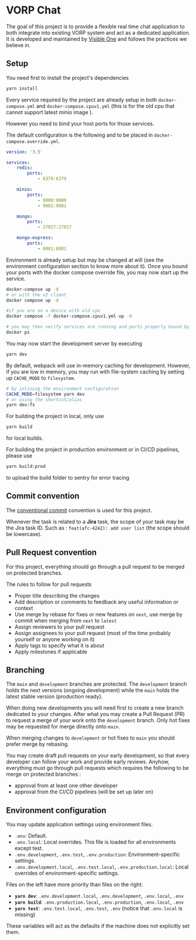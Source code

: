 # VORP Chat

The goal of this project is to provide a flexible real time chat application to both integrate into existing VORP system and act as a dedicated application.
It is developed and maintained by [Visible One][vo] and follows the practices we believe in.

[vo]: https://visibleone.com/

## Setup

You need first to install the project's dependencies

```bash
yarn install
```

Every service required by the project are already setup in both `docker-compose.yml` and `docker-compose.cpuv1.yml` (this is for the old cpu that cannot support latest minio image ).

However you need to bind your host ports for those services.

The default configuration is the following and to be placed in `docker-compose.override.yml`.

```yaml
version: '3.5'

services:
    redis:
        ports:
            - 6379:6379

    minio:
        ports:
            - 9000:9000
            - 9001:9001

    mongo:
        ports:
            - 27017:27017

    mongo-express:
        ports:
            - 8081:8081
```

Environment is already setup but may be changed at will (see the environment configuration section to know more about it).
Once you bound your ports with the docker compose override file, you may now start up the service.

```bash
docker-compose up -d
# or with the v2 client
docker compose up -d

#if you are on a device with old cpu
docker compose -f docker-compose.cpuv1.yml up -d

# you may then verify services are running and ports properly bound by executing
docker ps
```

You may now start the development server by executing

```bash
yarn dev
```

By default, webpack will use in-memory caching for development.
However, if you are low in memory, you may run with file-system caching by setting up `CACHE_MODE` to `filesystem`.

```bash
# by inlining the environment configuration
CACHE_MODE=filesystem yarn dev
# or using the shortcut/alias
yarn dev:fs
```

For building the project in local, only use

```bash
yarn build
```

for local builds.

For building the project in production environment or in CI/CD pipelines, please use

```bash
yarn build:prod
```

to upload the build folder to sentry for error tracing

## Commit convention

The [conventional commit](https://www.conventionalcommits.org/en/v1.0.0/) convention is used for this project.

Whenever the task is related to a **Jira** task, the scope of your task may be the Jira task ID.
Such as : `feat(afc-4242): add user list` (the scope should be lowercase).

## Pull Request convention

For this project, everything should go through a pull request to be merged on protected branches.

The rules to follow for pull requests

-   Proper title describing the changes
-   Add description or comments to feedback any useful information or context
-   Use merge by rebase for fixes or new features on `next`, use merge by commit when merging from `next` to `latest`
-   Assign reviewers to your pull request
-   Assign assignees to your pull request (most of the time probably yourself or anyone working on it)
-   Apply tags to specify what it is about
-   Apply milestones if applicable

## Branching

The `main` and `development` branches are protected.
The `development` branch holds the next versions (ongoing development) while the `main` holds the latest stable version (production ready).

When doing new developments you will need first to create a new branch dedicated to your changes.
After what you may create a Pull Request (PR) to request a merge of your work onto the `development` branch.
Only hot fixes may be requested for merge directly onto `main`.

When merging changes to `development` or hot fixes to `main` you should prefer merge by rebasing.

You may create draft pull requests on your early development, so that every developer can follow your work and provide early reviews.
Anyhow, everything must go through pull requests which requires the following to be merge on protected branches :

-   approval from at least one other developer
-   approval from the CI/CD pipelines (will be set up later on)

## Environment configuration

You may update application settings using environment files.

-   `.env`: Default.
-   `.env.local`: Local overrides. This file is loaded for all environments except test.
-   `.env.development`, `.env.test`, `.env.production`: Environment-specific settings.
-   `.env.development.local`, `.env.test.local`, `.env.production.local`: Local overrides of environment-specific settings.

Files on the left have more priority than files on the right:

-   **`yarn dev`**: `.env.development.local`, `.env.development`, `.env.local`, `.env`
-   **`yarn build`**: `.env.production.local`, `.env.production`, `.env.local`, `.env`
-   **`yarn test`**: `.env.test.local`, `.env.test`, `.env` (notice that `.env.local` is missing)

These variables will act as the defaults if the machine does not explicitly set them.
